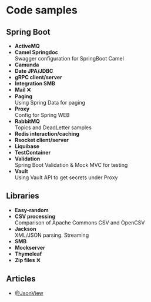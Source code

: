 # Code samples

## Spring Boot

- **ActiveMQ**
- **Camel Springdoc**\
  Swagger configuration for SpringBoot Camel
- **Camunda**
- **Date JPA/JDBC**
- **gRPC client/server**
- **Integration SMB**
- **Mail** &#x274C;
- **Paging**\
  Using Spring Data for paging
- **Proxy**\
  Config for Spring WEB
- **RabbitMQ**\
  Topics and DeadLetter samples
- **Redis interaction/caching**
- **Rsocket client/server**
- **Liquibase**
- **TestContainer**
- **Validation**\
  Spring Boot Validation & Mock MVC for testing
- **Vault**\
  Using Vault API to get secrets under Proxy

## Libraries

- **Easy-random**
- **CSV processing**\
  Comparison of Apache Commons CSV and OpenCSV
- **Jackson**\
  XML/JSON parsing. Streaming
- **SMB**
- **Mockserver**
- **Thymeleaf**
- **Zip files** &#x274C;


## Articles

- [@JsonView](https://reflectoring.io/jackson-jsonview-tutorial/)

[//]: # (
TODO
zip
сертификаты?
кафка
security
web socket
cookie
OAuth
)
